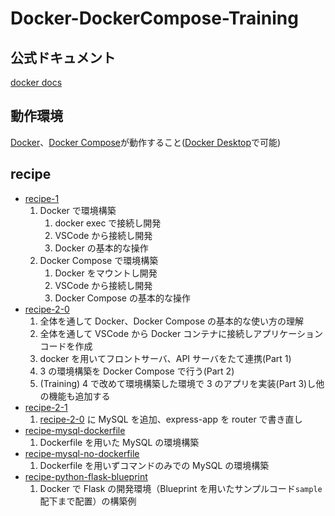 # Docker-DockerCompose-Training

## 公式ドキュメント

[docker docs](https://docs.docker.com/)

## 動作環境

[Docker](https://www.docker.com/)、[Docker Compose](https://docs.docker.com/compose/)が動作すること([Docker Desktop](https://www.docker.com/get-started)で可能)

## recipe

- [recipe-1](./recipe-1/README.md)
  1. Docker で環境構築
     1. docker exec で接続し開発
     1. VSCode から接続し開発
     1. Docker の基本的な操作
  2. Docker Compose で環境構築
     1. Docker をマウントし開発
     1. VSCode から接続し開発
     1. Docker Compose の基本的な操作
- [recipe-2-0](./recipe-2-0/README.md)
  1. 全体を通して Docker、Docker Compose の基本的な使い方の理解
  2. 全体を通して VSCode から Docker コンテナに接続しアプリケーションコードを作成
  3. docker を用いてフロントサーバ、API サーバをたて連携(Part 1)
  4. 3 の環境構築を Docker Compose で行う(Part 2)
  5. (Training) 4 で改めて環境構築した環境で 3 のアプリを実装(Part 3)し他の機能も追加する
- [recipe-2-1](./recipe-2-1/README.md)
  1. [recipe-2-0](./recipe-2-0/README.md) に MySQL を追加、express-app を router で書き直し
- [recipe-mysql-dockerfile](./recipe-mysql-dockerfile/README.md)
  1. Dockerfile を用いた MySQL の環境構築
- [recipe-mysql-no-dockerfile](./recipe-mysql-no-dockerfile/README.md)
  1. Dockerfile を用いずコマンドのみでの MySQL の環境構築
- [recipe-python-flask-blueprint](./recipe-python-flask-blueprint/README.md)
  1. Docker で Flask の開発環境（Blueprint を用いたサンプルコード`sample`配下まで配置）の構築例
